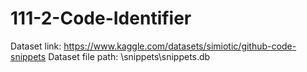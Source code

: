 # 111-2-Code-Identifier
Dataset link: https://www.kaggle.com/datasets/simiotic/github-code-snippets
Dataset file path: \snippets\snippets.db
